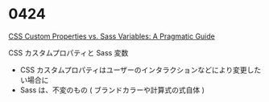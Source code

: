 # 0424

[CSS Custom Properties vs. Sass Variables: A Pragmatic Guide](https://www.alwaystwisted.com/articles/css-vs-sass)

CSS カスタムプロパティと Sass 変数

- CSS カスタムプロパティはユーザーのインタラクションなどにより変更したい場合に
- Sass は、不変のもの ( ブランドカラーや計算式の式自体 )
